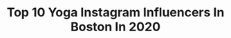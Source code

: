 ---
title: Top 10 Yoga Instagram Influencers In Boston In 2020
description: >-
  Find top yoga Instagram influencers in Boston in 2020. Most popular hashtags: #fitness #yoga #boston #quarantine.
platform: Instagram
profiles:
  - username: "africarubiop"
    fullname: >-
      Africa Rubio Pastor
    location: "United States"
    followers: 7824
    engagement: 380
    commentsToLikes: 0.037485
    avatar: "https://scontent-ams4-1.cdninstagram.com/v/t51.2885-19/s320x320/89088241_531721381055984_809360537954549760_n.jpg?_nc_ht=scontent-ams4-1.cdninstagram.com&_nc_ohc=kkMC6VRNmQMAX-Xz1Sp&oh=a462c6533c2295fcafbf5680e1fa36e5&oe=5EB1EBD5"
    verified: false
    hashtags: "#yoga, #movingtogether, #popup, #corepoweryoga"
  - username: "triandrungirl"
    fullname: >-
      Heather Jenson 🏊🏻‍♀️🚴🏼‍♀️🏃🏼‍♀️
    location: "United States"
    followers: 46065
    engagement: 181
    commentsToLikes: 0.066206
    avatar: "https://scontent-ams4-1.cdninstagram.com/v/t51.2885-19/s320x320/56494485_433969790701133_238163448461000704_n.jpg?_nc_ht=scontent-ams4-1.cdninstagram.com&_nc_ohc=4UkqS0vbREoAX-yMutv&oh=007a2045d825071b18174ff319cccb41&oe=5EB82BD7"
    verified: false
    hashtags: "#vitavibe, #bostonmarathon2020, #idealfit, #runnersbestfriend"
  - username: "antennaemusic"
    fullname: >-
      An-Ten-Nae
    location: "United States"
    followers: 17822
    engagement: 395
    commentsToLikes: 0.106323
    avatar: "https://scontent-ams4-1.cdninstagram.com/v/t51.2885-19/s320x320/61145391_2515278775421680_8197801277556523008_n.jpg?_nc_ht=scontent-ams4-1.cdninstagram.com&_nc_ohc=W7iIgFoxEhMAX_GUoMQ&oh=2c2af0a3411be3e8199b777a58b1aa5b&oe=5EB0D9CB"
    verified: false
    hashtags: "#dubstep, #edclasvegas, #performanceart, #globalbass"
  - username: "yogagolfdad"
    fullname: >-
      Ronan O'Connor
    location: "United States"
    followers: 20814
    engagement: 919
    commentsToLikes: 0.027374
    avatar: "https://scontent-atl3-1.cdninstagram.com/v/t51.2885-19/s320x320/30077694_2044832338864486_1672990689228488704_n.jpg?_nc_ht=scontent-atl3-1.cdninstagram.com&_nc_ohc=7hZEqr59JngAX8HQlYF&oh=0d226846511c35472262fdcd650ea737&oe=5EBA0F03"
    verified: false
    hashtags: "#wtf, #yogaadjustments, #wetrynasleep, #freeyoga"
  - username: "rx.photography"
    fullname: >-
      Brandon Mui
    location: "United States"
    followers: 18582
    engagement: 543
    commentsToLikes: 0.019533
    avatar: "https://scontent-ams4-1.cdninstagram.com/v/t51.2885-19/s320x320/13117875_999587010170578_1311246774_a.jpg?_nc_ht=scontent-ams4-1.cdninstagram.com&_nc_ohc=5cfy2wC7xlYAX9vkBQN&oh=a5fdd60d440050ea20166544245da9f5&oe=5EBAE1DB"
    verified: false
    hashtags: "#tattoos, #inkedout, #comebackkid, #holidaydeals"
  - username: "zackzerbephotography"
    fullname: >-
      Zack Zerbe
    location: "United States"
    followers: 11050
    engagement: 436
    commentsToLikes: 0.023679
    avatar: "https://scontent-ams4-1.cdninstagram.com/v/t51.2885-19/10387855_428106017314199_1958192134_a.jpg?_nc_ht=scontent-ams4-1.cdninstagram.com&_nc_ohc=Gv1hJc_wKWcAX84sGuW&oh=cf102faaaa6f9ca77fea902378aba78e&oe=5EB85198"
    verified: false
    hashtags: "#hotguy, #hunk, #nycphotographer, #manhattanmen"
  - username: "alyraymer"
    fullname: >-
      ALY RAYMER
    location: "United States"
    followers: 30790
    engagement: 154
    commentsToLikes: 0.047351
    avatar: "https://scontent-ams4-1.cdninstagram.com/v/t51.2885-19/s320x320/89836163_208463940403686_7638363623835828224_n.jpg?_nc_ht=scontent-ams4-1.cdninstagram.com&_nc_ohc=jOhSwYLBaAIAX8kZFtz&oh=8978066150a230795fd8462cdf656ff6&oe=5EBB4DF8"
    verified: false
    hashtags: "#valentinesday2020, #paradigmshift, #inspo, #selfawareness"
  - username: "amandarunsboston"
    fullname: >-
      Amanda Nurse
    location: "United States"
    followers: 19153
    engagement: 526
    commentsToLikes: 0.068730
    avatar: "https://scontent-ams4-1.cdninstagram.com/v/t51.2885-19/s320x320/89440867_500673857284557_7813501983460950016_n.jpg?_nc_ht=scontent-ams4-1.cdninstagram.com&_nc_ohc=lxye-E1_r44AX_X057b&oh=7ab06309e812ebea6203dfeecae33526&oe=5EB7195B"
    verified: false
    hashtags: "#strollerrun, #runners, #athletemamas, #runner"
  - username: "tolakinyo54"
    fullname: >-
      Tola Morakinyo
    location: "United States"
    followers: 21708
    engagement: 687
    commentsToLikes: 0.015502
    avatar: "https://scontent-lhr8-1.cdninstagram.com/v/t51.2885-19/s320x320/81779072_765279553981425_412684346407780352_n.jpg?_nc_ht=scontent-lhr8-1.cdninstagram.com&_nc_ohc=0poNoVs1yFMAX_-GDEU&oh=95f446d859e2299d10dd900973a33ed4&oe=5EBC70BE"
    verified: false
    hashtags: "#dumdum, #maskoff, #heroswearnobulls, #snatch"
  - username: "andrewmolen"
    fullname: >-
      Andrew Molen
    location: "United States"
    followers: 39841
    engagement: 301
    commentsToLikes: 0.032790
    avatar: "https://scontent-ams4-1.cdninstagram.com/v/t51.2885-19/s320x320/21294854_115195362498874_3763874871654744064_n.jpg?_nc_ht=scontent-ams4-1.cdninstagram.com&_nc_ohc=rfQ3saV1qgYAX9-SYiR&oh=cb6b5c02a98c921b7364f05cef762e2b&oe=5EB7AA20"
    verified: false
    hashtags: "#thankyou, #foodiegram, #foodjokes, #eathealthy"
---